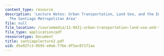 ```yaml
---
content_type: resource
description: 'Lecture Notes: Urban Transportation, Land Use, and the Environment :
  The Santiago Metropolitan Area'
file: null
file_location: /coursemedia/11-943j-urban-transportation-land-use-and-the-environment-spring-2002/d5e92fc30595e0abf7bedf5ac071f1aa_santiagolecture2.pdf
file_type: application/pdf
resourcetype: Document
title: santiagolecture2.pdf
uid: d5e92fc3-0595-e0ab-f7be-df5ac071f1aa
---
```

